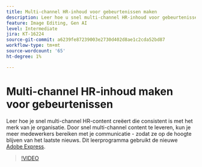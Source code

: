 ```yaml
---
title: Multi-channel HR-inhoud voor gebeurtenissen maken
description: Leer hoe u snel multi-channel HR-inhoud voor gebeurtenissen kunt maken
feature: Image Editing, Gen AI
level: Intermediate
jira: KT-16224
source-git-commit: a6239fe87239003e2730d402d8ae1c2cda52bd87
workflow-type: tm+mt
source-wordcount: '65'
ht-degree: 1%

---
```


# Multi-channel HR-inhoud maken voor gebeurtenissen

Leer hoe je snel multi-channel HR-content creëert die consistent is met het merk van je organisatie. Door snel multi-channel content te leveren, kun je meer medewerkers bereiken met je communicatie - zodat ze op de hoogte blijven van het laatste nieuws. Dit leerprogramma gebruikt de nieuwe [&#x200B; Adobe Express &#x200B;](https://www.adobe.com/express/).

>[!VIDEO](https://video.tv.adobe.com/v/3434603?quality=12&learn=on&hidetitle=true&captions=dut)
